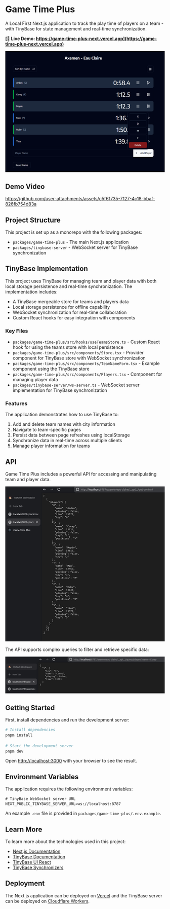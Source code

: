 # Game Time Plus

A Local First Next.js application to track the play time of players on a team - with TinyBase for state management and real-time synchronization.

**[🚀 Live Demo: https://game-time-plus-next.vercel.app](https://game-time-plus-next.vercel.app)**


![Game Time Plus](assets/game_time.png)

## Demo Video

https://github.com/user-attachments/assets/c5f61735-7127-4c18-bbaf-826fb754d83a

## Project Structure

This project is set up as a monorepo with the following packages:

- `packages/game-time-plus` - The main Next.js application
- `packages/tinybase-server` - WebSocket server for TinyBase synchronization

## TinyBase Implementation

This project uses TinyBase for managing team and player data with both local storage persistence and real-time synchronization. The implementation includes:

- A TinyBase mergeable store for teams and players data
- Local storage persistence for offline capability
- WebSocket synchronization for real-time collaboration
- Custom React hooks for easy integration with components

### Key Files

- `packages/game-time-plus/src/hooks/useTeamsStore.ts` - Custom React hook for using the teams store with local persistence
- `packages/game-time-plus/src/components/Store.tsx` - Provider component for TinyBase store with WebSocket synchronization
- `packages/game-time-plus/src/components/TeamNameForm.tsx` - Example component using the TinyBase store
- `packages/game-time-plus/src/components/Players.tsx` - Component for managing player data
- `packages/tinybase-server/ws-server.ts` - WebSocket server implementation for TinyBase synchronization

### Features

The application demonstrates how to use TinyBase to:

1. Add and delete team names with city information
2. Navigate to team-specific pages
3. Persist data between page refreshes using localStorage
4. Synchronize data in real-time across multiple clients
5. Manage player information for teams

## API

Game Time Plus includes a powerful API for accessing and manipulating team and player data.

![API Content Example](assets/api_content.png)

The API supports complex queries to filter and retrieve specific data:

![API Query Example](assets/api_query.png)

## Getting Started

First, install dependencies and run the development server:

```bash
# Install dependencies
pnpm install

# Start the development server
pnpm dev
```

Open [http://localhost:3000](http://localhost:3000) with your browser to see the result.

## Environment Variables

The application requires the following environment variables:

```
# TinyBase WebSocket server URL
NEXT_PUBLIC_TINYBASE_SERVER_URL=ws://localhost:8787
```

An example `.env` file is provided in `packages/game-time-plus/.env.example`.

## Learn More

To learn more about the technologies used in this project:

- [Next.js Documentation](https://nextjs.org/docs)
- [TinyBase Documentation](https://tinybase.org/docs)
- [TinyBase UI React](https://tinybase.org/docs/ui/react)
- [TinyBase Synchronizers](https://tinybase.org/docs/sync/synchronizers)

## Deployment

The Next.js application can be deployed on [Vercel](https://vercel.com/new) and the TinyBase server can be deployed on [Cloudflare Workers](https://workers.cloudflare.com/).
